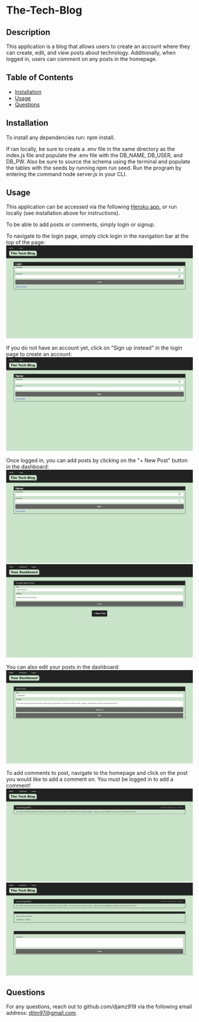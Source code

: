# The-Tech-Blog

## Description
This application is a blog that allows users to create an account where they can create, edit, and view posts about technology. Additionally, when logged in, users can comment on any posts in the homepage.

## Table of Contents
  * [Installation](#installation)
  * [Usage](#usage)
  * [Questions](#questions)

## Installation
To install any dependencies run: npm install. 

If ran locally, be sure to create a .env file in the same directory as the index.js file and populate the .env file with the DB_NAME, DB_USER, and DB_PW. Also be sure to source the schema using the terminal and populate the tables with the seeds by running npm run seed. Run the program by entering the command node server.js in your CLI.

## Usage
This application can be accessed via the following [Heroku app.](https://the-tech-blog-mvc.herokuapp.com/) or run locally (see installation above for instructions).

To be able to add posts or comments, simply login or signup.

To navigate to the login page, simply click login in the navigation bar at the top of the page: 
![Screenshot of Login Page](public/images/login.png)

If you do not have an account yet, click on "Sign up instead" in the login page to create an account:
![Screenshot of Signup Page](public/images/signup.png)

Once logged in, you can add posts by clicking on the "+ New Post" button in the dashboard:
![Screenshot of Dashboard](public/images/signup.png)
![Screenshot of Add Post](public/images/add-post.png)

You can also edit your posts in the dashboard:
![Screenshot of Edit Post](public/images/edit-post.png)

To add comments to post, navigate to the homepage and click on the post you would like to add a comment on. You must be logged in to add a comment!
![Screenshot of Homepage](public/images/home-screenshot.png)
![Screenshot of Add Comment](public/images/add-comment.png)

## Questions
For any questions, reach out to github.com/djamz919 via the following email address: djtm97@gmail.com.
